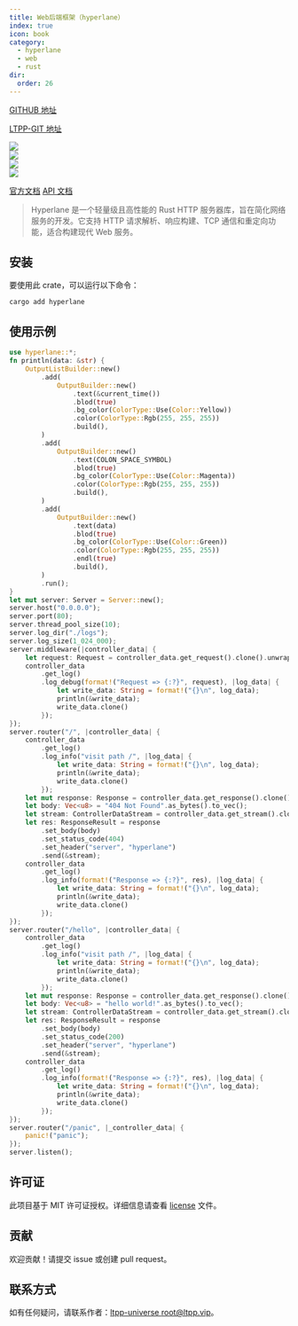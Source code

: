 ```yaml
---
title: Web后端框架（hyperlane）
index: true
icon: book
category:
  - hyperlane
  - web
  - rust
dir:
  order: 26
---
```


[GITHUB 地址](https://github.com/ltpp-universe/hyperlane)

[LTPP-GIT 地址](https://git.ltpp.vip/root/hyperlane)

<Share colorful />
<Catalog />

[![](https://img.shields.io/crates/v/hyperlane.svg)](https://crates.io/crates/hyperlane)<br>
[![](https://docs.rs/hyperlane/badge.svg)](https://docs.rs/hyperlane)<br>
[![](https://img.shields.io/crates/l/hyperlane.svg)](./license)<br>
[![](https://github.com/ltpp-universe/hyperlane/workflows/Rust/badge.svg)](https://github.com/ltpp-universe/hyperlane/actions?query=workflow:Rust)

[官方文档](https://docs.ltpp.vip/HYPERLANE/)
[API 文档](https://docs.rs/hyperlane/latest/hyperlane/)

> Hyperlane 是一个轻量级且高性能的 Rust HTTP 服务器库，旨在简化网络服务的开发。它支持 HTTP 请求解析、响应构建、TCP 通信和重定向功能，适合构建现代 Web 服务。

## 安装

要使用此 crate，可以运行以下命令：

```shell
cargo add hyperlane
```

## 使用示例

```rust
use hyperlane::*;
fn println(data: &str) {
    OutputListBuilder::new()
        .add(
            OutputBuilder::new()
                .text(&current_time())
                .blod(true)
                .bg_color(ColorType::Use(Color::Yellow))
                .color(ColorType::Rgb(255, 255, 255))
                .build(),
        )
        .add(
            OutputBuilder::new()
                .text(COLON_SPACE_SYMBOL)
                .blod(true)
                .bg_color(ColorType::Use(Color::Magenta))
                .color(ColorType::Rgb(255, 255, 255))
                .build(),
        )
        .add(
            OutputBuilder::new()
                .text(data)
                .blod(true)
                .bg_color(ColorType::Use(Color::Green))
                .color(ColorType::Rgb(255, 255, 255))
                .endl(true)
                .build(),
        )
        .run();
}
let mut server: Server = Server::new();
server.host("0.0.0.0");
server.port(80);
server.thread_pool_size(10);
server.log_dir("./logs");
server.log_size(1_024_000);
server.middleware(|controller_data| {
    let request: Request = controller_data.get_request().clone().unwrap();
    controller_data
        .get_log()
        .log_debug(format!("Request => {:?}", request), |log_data| {
            let write_data: String = format!("{}\n", log_data);
            println(&write_data);
            write_data.clone()
        });
});
server.router("/", |controller_data| {
    controller_data
        .get_log()
        .log_info("visit path /", |log_data| {
            let write_data: String = format!("{}\n", log_data);
            println(&write_data);
            write_data.clone()
        });
    let mut response: Response = controller_data.get_response().clone().unwrap();
    let body: Vec<u8> = "404 Not Found".as_bytes().to_vec();
    let stream: ControllerDataStream = controller_data.get_stream().clone().unwrap();
    let res: ResponseResult = response
        .set_body(body)
        .set_status_code(404)
        .set_header("server", "hyperlane")
        .send(&stream);
    controller_data
        .get_log()
        .log_info(format!("Response => {:?}", res), |log_data| {
            let write_data: String = format!("{}\n", log_data);
            println(&write_data);
            write_data.clone()
        });
});
server.router("/hello", |controller_data| {
    controller_data
        .get_log()
        .log_info("visit path /", |log_data| {
            let write_data: String = format!("{}\n", log_data);
            println(&write_data);
            write_data.clone()
        });
    let mut response: Response = controller_data.get_response().clone().unwrap();
    let body: Vec<u8> = "hello world!".as_bytes().to_vec();
    let stream: ControllerDataStream = controller_data.get_stream().clone().unwrap();
    let res: ResponseResult = response
        .set_body(body)
        .set_status_code(200)
        .set_header("server", "hyperlane")
        .send(&stream);
    controller_data
        .get_log()
        .log_info(format!("Response => {:?}", res), |log_data| {
            let write_data: String = format!("{}\n", log_data);
            println(&write_data);
            write_data.clone()
        });
});
server.router("/panic", |_controller_data| {
    panic!("panic");
});
server.listen();
```

## 许可证

此项目基于 MIT 许可证授权。详细信息请查看 [license](license) 文件。

## 贡献

欢迎贡献！请提交 issue 或创建 pull request。

## 联系方式

如有任何疑问，请联系作者：[ltpp-universe <root@ltpp.vip>](mailto:root@ltpp.vip)。
